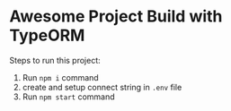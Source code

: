 # Awesome Project Build with TypeORM

Steps to run this project:

1. Run `npm i` command
2. create and setup connect string in `.env` file
3. Run `npm start` command

